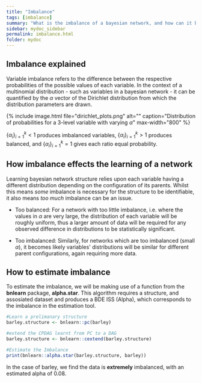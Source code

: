 ```yaml
---
title: "Imbalance"
tags: [imbalance]
summary: "What is the imbalance of a bayesian network, and how can it be estimated?"
sidebar: mydoc_sidebar
permalink: imbalance.html
folder: mydoc
---
```


## Imbalance explained
Variable imbalance refers to the difference between the respective probabilities of the possible values of each variable. In the context of a multinomial distribution - such as variables in a bayesian network - it can be quantified by the $\alpha$ vector of the Dirichlet distribution from which the distribution parameters are drawn.

{% include image.html file="dirichlet_plots.png" alt="" caption="Distribution of probabilities for a 3-level variable with varying $\alpha$" max-width="800" %}

$\{\alpha_{i}\}_{i=1}^{k} < 1$ produces imbalanced variables, $\{\alpha_{i}\}_{i=1}^{k} > 1$ produces balanced, and $\{\alpha_{i}\}_{i=1}^{k} = 1$ gives each ratio equal probability.


## How imbalance effects the learning of a network
Learning bayesian network structure relies upon each variable having a different distribution depending on the configuration of its parents. Whilst this means *some* imbalance is necessary for the structure to be identifiable, it also means *too much* imbalance can be an issue.

* Too balanced: For a network with too little imbalance, i.e. where the values in $\alpha$ are very large, the distribution of each variable will be roughly uniform, thus a larger amount of data will be required for any observed difference in distributions to be statistically significant.

* Too imbalanced: Similarly, for networks which are too imbalanced \(small $\alpha$\), it becomes likely variables' distributions will be similar for different parent configurations, again requiring more data.


## How to estimate imbalance

To estimate the imbalance, we will be making use of a function from the **bnlearn** package, **alpha.star**. This algorithm requires a structure, and assosiated dataset and produces a BDE ISS (Alpha), which corresponds to the imbalance in the estimation tool.

```r
#Learn a prelimanary structure
barley.structure <- bnlearn::pc(barley)

#extend the CPDAG learnt from PC to a DAG
barley.structure <- bnlearn::cextend(barley.structure)

#Estimate the Imbalance
print(bnlearn::alpha.star(barley.structure, barley))
````

In the case of barley, we find the data is **extremely** imbalanced, with an estimated alpha of 0.08.
